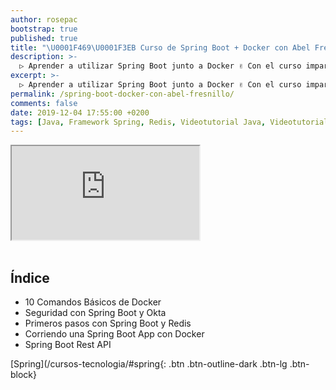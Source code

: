 ```yaml
---
author: rosepac
bootstrap: true
published: true
title: "\U0001F469‍\U0001F3EB Curso de Spring Boot + Docker con Abel Fresnillo"
description: >-
  ▷ Aprender a utilizar Spring Boot junto a Docker ✌️ Con el curso impartido por Abel Fresnillo ⭐️
excerpt: >-
  ▷ Aprender a utilizar Spring Boot junto a Docker ✌️ Con el curso impartido por Abel Fresnillo ⭐️
permalink: /spring-boot-docker-con-abel-fresnillo/
comments: false
date: 2019-12-04 17:55:00 +0200
tags: [Java, Framework Spring, Redis, Videotutorial Java, Videotutorial Docker, Videotutorial Redis]
---
```


<div class="embed-responsive embed-responsive-16by9">
  <iframe class="embed-responsive-item" src="https://www.youtube-nocookie.com/embed/X7Qq5n5Ph80" allowfullscreen></iframe>
</div><br/>

## Índice

* 10 Comandos Básicos de Docker
* Seguridad con Spring Boot y Okta
* Primeros pasos con Spring Boot y Redis
* Corriendo una Spring Boot App con Docker
* Spring Boot Rest API

[Spring](/cursos-tecnologia/#spring{: .btn .btn-outline-dark .btn-lg .btn-block}
